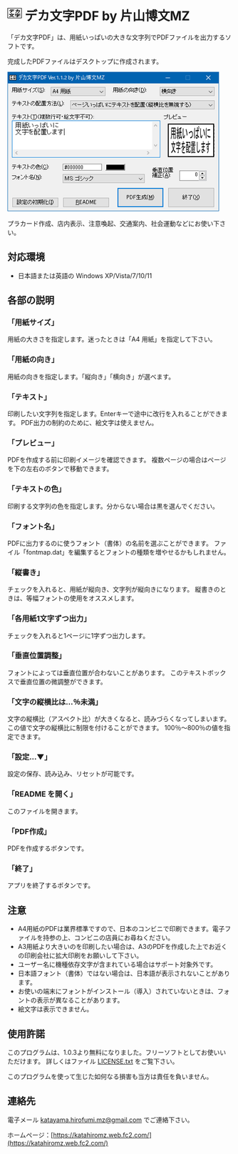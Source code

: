 # ![](img/DekaMoji-32x32.png "") デカ文字PDF by 片山博文MZ

「デカ文字PDF」は、用紙いっぱいの大きな文字列でPDFファイルを出力するソフトです。

完成したPDFファイルはデスクトップに作成されます。

<p>
	<img src="img/screenshot.png" alt="(スクリーンショット)" />
</p>

プラカード作成、店内表示、注意喚起、交通案内、社会運動などにお使い下さい。

## 対応環境

- 日本語または英語の Windows XP/Vista/7/10/11

## 各部の説明

### 「用紙サイズ」

用紙の大きさを指定します。迷ったときは「A4 用紙」を指定して下さい。

### 「用紙の向き」

用紙の向きを指定します。「縦向き」「横向き」が選べます。

### 「テキスト」

印刷したい文字列を指定します。Enterキーで途中に改行を入れることができます。
PDF出力の制約のために、絵文字は使えません。

### 「プレビュー」

PDFを作成する前に印刷イメージを確認できます。
複数ページの場合はページを下の左右のボタンで移動できます。

### 「テキストの色」

印刷する文字列の色を指定します。分からない場合は黒を選んでください。

### 「フォント名」

PDFに出力するのに使うフォント（書体）の名前を選ぶことができます。
ファイル「fontmap.dat」を編集するとフォントの種類を増やせるかもしれません。

### 「縦書き」

チェックを入れると、用紙が縦向き、文字列が縦向きになります。
縦書きのときは、等幅フォントの使用をオススメします。

### 「各用紙1文字ずつ出力」

チェックを入れると1ページに1字ずつ出力します。

### 「垂直位置調整」

フォントによっては垂直位置が合わないことがあります。
このテキストボックスで垂直位置の微調整ができます。

### 「文字の縦横比は...％未満」

文字の縦横比（アスペクト比）が大きくなると、読みづらくなってしまいます。
この値で文字の縦横比に制限を付けることができます。
100％～800％の値を指定できます。

### 「設定...▼」

設定の保存、読み込み、リセットが可能です。

### 「README を開く」

このファイルを開きます。

### 「PDF作成」

PDFを作成するボタンです。

### 「終了」

アプリを終了するボタンです。

## 注意

- A4用紙のPDFは業界標準ですので、日本のコンビニで印刷できます。電子ファイルを持参の上、コンビニの店員にお尋ねください。
- A3用紙より大きいのを印刷したい場合は、A3のPDFを作成した上でお近くの印刷会社に拡大印刷をお願いして下さい。
- ユーザー名に機種依存文字が含まれている場合はサポート対象外です。
- 日本語フォント（書体）ではない場合は、日本語が表示されないことがあります。
- お使いの端末にフォントがインストール（導入）されていないときは、フォントの表示が異なることがあります。
- 絵文字は表示できません。

## 使用許諾

このプログラムは、1.0.3より無料になりました。フリーソフトとしてお使いいただけます。
詳しくはファイル [LICENSE.txt](LICENSE.txt) をご覧下さい。

このプログラムを使って生じた如何なる損害も当方は責任を負いません。

## 連絡先

電子メール katayama.hirofumi.mz@gmail.com でご連絡下さい。

ホームページ：[https://katahiromz.web.fc2.com/](https://katahiromz.web.fc2.com/)
